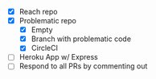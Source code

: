- [x] Reach repo
- [x] Problematic repo
  - [x] Empty
  - [x] Branch with problematic code
  - [x] CircleCI
- [ ] Heroku App w/ Express
- [ ] Respond to all PRs by commenting out
